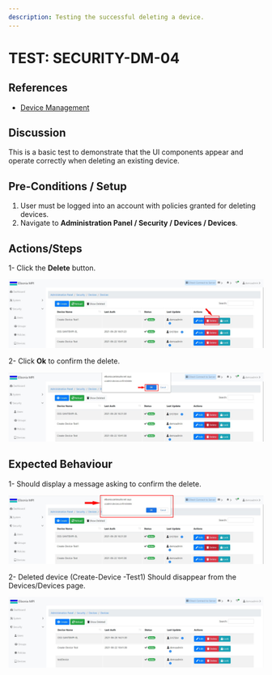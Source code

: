 ```yaml
---
description: Testing the successful deleting a device.
---
```


# TEST: SECURITY-DM-04

## References

* [Device Management](broken-reference)

## Discussion

This is a basic test to demonstrate that the UI components appear and operate correctly when deleting an existing device.

## **Pre-Conditions / Setup**

1. User must be logged into an account with policies granted for deleting devices.
2. Navigate to **Administration Panel / Security / Devices / Devices**.

## Actions/Steps

1- Click the **Delete** button.

![](<../../../../../../../../../.gitbook/assets/11 (1).jpg>)

2- Click  **Ok** to confirm the delete.

![](../../../../../../../../../.gitbook/assets/12-1.jpg)

## Expected Behaviour

1- Should display a message asking to confirm the delete.

![](<../../../../../../../../../.gitbook/assets/12 (2).jpg>)

2- Deleted device (Create-Device -Test1) Should disappear from the Devices/Devices page.

![](<../../../../../../../../../.gitbook/assets/13 (2).jpg>)
